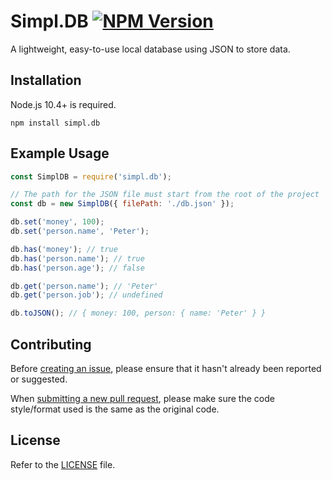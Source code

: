 Simpl.DB [![NPM Version](https://img.shields.io/npm/v/simpl.db.svg?style=flat-round)]((https://npmjs.com/package/simpl.db))
===

A lightweight, easy-to-use local database using JSON to store data.

Installation
------------

Node.js 10.4+ is required.

```
npm install simpl.db
```

Example Usage
-------------

```js
const SimplDB = require('simpl.db');

// The path for the JSON file must start from the root of the project
const db = new SimplDB({ filePath: './db.json' });

db.set('money', 100);
db.set('person.name', 'Peter');

db.has('money'); // true
db.has('person.name'); // true
db.has('person.age'); // false

db.get('person.name'); // 'Peter'
db.get('person.job'); // undefined

db.toJSON(); // { money: 100, person: { name: 'Peter' } }
```

Contributing
------------

Before [creating an issue](https://github.com/5antos/simpl.db/issues), please ensure that it hasn't already been reported or suggested.

When [submitting a new pull request](https://github.com/5antos/simpl.db/pulls), please make sure the code style/format used is the same as the original code.

License
-------

Refer to the [LICENSE](LICENSE) file.